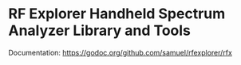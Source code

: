 RF Explorer Handheld Spectrum Analyzer Library and Tools
========================================================

Documentation: https://godoc.org/github.com/samuel/rfexplorer/rfx
